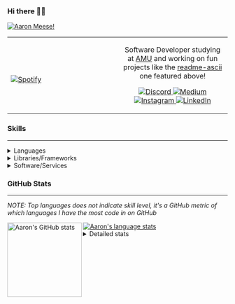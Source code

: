 ### Hi there 👋🏻
[![Aaron Meese!](https://user-images.githubusercontent.com/17814535/88975338-a2aabf00-d27f-11ea-963f-8a19608716b4.png)](https://github.com/ajmeese7/readme-ascii "README ASCII")

<!-- Modified from project here: https://github.com/novatorem/novatorem -->
<table width="100%"> 
  <tr>
  <td width="50%">
      
&nbsp; <br> [![Spotify](https://ajmeese7.vercel.app/api/spotify)](https://open.spotify.com/user/ajmeese)

  </td>
  <td width="50%">

<p align="center">
Software Developer studying at <a href="https://www.amu.apus.edu/">AMU</a> and working on fun 
projects like the <a href="https://github.com/ajmeese7/readme-ascii">readme-ascii</a> one featured above!
</p>
<p align="center">
  <a href="https://discord.gg/PxRTQg3">
    <img src="https://img.shields.io/badge/discord-ajmeese7%234835-369?style=flat-square&logo=discord&logoColor=white&color=purple" alt="Discord" title="Discord">
  </a>
  <a href="https://link.aaronmeese.com/medium">
    <img src="https://img.shields.io/badge/medium-ajmeese7-1DB954?style=flat-square&logo=medium&logoColor=white" alt="Medium" title="Medium">
  </a>
  <br />
  <a href="https://link.aaronmeese.com/instagram">
    <img src="https://img.shields.io/badge/instagram-ajmeese7-1DB954?style=flat-square&logo=instagram&logoColor=white&color=c13584" alt="Instagram" title="Instagram">
  </a>
  <a href="https://link.aaronmeese.com/linkedin">
    <img src="https://img.shields.io/badge/linkedIn-aaronmeese-1DB954?style=flat-square&logo=linkedin&logoColor=white&color=blue" alt="LinkedIn" title="LinkedIn">
  </a>
</p>
  </td>
  </table>

[//]: <> (The `&nbsp;` is to have Aphelion take up more space)

### Skills ###
----
<details>
<summary>Languages</summary>

+ JavaScript
+ HTML
+ CSS
    + [README ASCII](https://github.com/ajmeese7/readme-ascii)
+ PHP
    + [Coupon Booked](https://github.com/ajmeese7/coupon-booked)
    + [Steam Summary](https://github.com/ajmeese7/steam-summary)
+ Java
    + [BRCC Java](https://github.com/ajmeese7/brcc-java)
    + [Euler Problems](https://github.com/ajmeese7/euler-problems)

</details>
<details>
<summary>Libraries/Frameworks</summary>

+ NodeJS
    + [Snapchat Share](https://github.com/ajmeese7/snapchat-share)
    + [FRC Spreadsheets](https://github.com/ajmeese7/frc-spreadsheets)
+ Cordova
    + [Coupon Booked](https://github.com/ajmeese7/coupon-booked)
+ jQuery
+ Discord.js
    + [Spambot](https://github.com/ajmeese7/spambot)
    + [Automatic Reactions](https://github.com/ajmeese7/automatic-reactions)
    + [Multiple Reactions](https://github.com/ajmeese7/multiple-reactions)
    + [Galley Calls](https://github.com/ajmeese7/galley-calls)
    + [Tatsu Toolbox](https://github.com/ajmeese7/tatsu-toolbox)
+ Puppeteer
    + [README ASCII](https://github.com/ajmeese7/readme-ascii)
    + [Dynamic Page Retrieval](https://github.com/ajmeese7/dynamic-page-retrieval)
+ Nightmare.js
    + [Steam Queue Clicker](https://github.com/ajmeese7/steam-queue-clicker)
    + [Repbot](https://github.com/ajmeese7/repbot)
+ Express
    + [Galley Calls](https://github.com/ajmeese7/galley-calls)
+ pdf-lib
+ async

</details>
<details>
<summary>Software/Services</summary>

+ Wallpaper Engine
    + [Random Wallpaper](https://github.com/ajmeese7/random-wallpaper)
    + [Image of the Day](https://github.com/ajmeese7/image-of-the-day)
+ phpMyAdmin
+ cPanel
+ Cloudinary
+ Firefox Extensions
    + [Chess Next Move](https://github.com/ajmeese7/chess-next-move)
    + [Gmail Label Organizer](https://github.com/ajmeese7/gmail-label-organizer)
+ Google Analytics
+ Heroku
+ Nexmo
    + [Coupon Booked](https://github.com/ajmeese7/coupon-booked)
+ Twilio
    + [Galley Calls](https://github.com/ajmeese7/galley-calls)
+ Sonix
    + [Galley Calls](https://github.com/ajmeese7/galley-calls)
+ Auth0
+ OneSignal

</details>
<!--
<details>
<summary>Soft Skills</summary>
+ English/Grammar
+ SEO
    <!-- + TODO: Add my site examples after I finish improving them --
</details>
-->

### GitHub Stats ###
----
*NOTE: Top languages does not indicate skill level, it's a GitHub metric of which languages I have the most code in on GitHub*

<a href="https://profile-summary-for-github.com/user/ajmeese7">
  <img align="left" height="170px" src="https://github-readme-stats.vercel.app/api?username=ajmeese7&show_icons=true&line_height=27&count_private=true&include_all_commits=true" alt="Aaron's GitHub stats"/>
  <img src="https://github-readme-stats.vercel.app/api/top-langs/?username=ajmeese7&hide_langs_below=5&layout=compact" alt="Aaron's language stats"/>
</a>

<details>
<summary>Detailed stats</summary>

### :zap: Recent Activity
<!--START_SECTION:activity-->
1. 🗣 Commented on [#2](https://github.com/alekrumkamp/medium-feed-json/issues/2) in [alekrumkamp/medium-feed-json](https://github.com/alekrumkamp/medium-feed-json)
2. 🗣 Commented on [#41](https://github.com/akerl/githubstats/issues/41) in [akerl/githubstats](https://github.com/akerl/githubstats)
3. 🎉 Merged PR [#1](https://github.com/ajmeese7/Repository-Hunter/pull/1) in [ajmeese7/Repository-Hunter](https://github.com/ajmeese7/Repository-Hunter)
4. 💪 Opened PR [#1](https://github.com/ajmeese7/Repository-Hunter/pull/1) in [ajmeese7/Repository-Hunter](https://github.com/ajmeese7/Repository-Hunter)
5. 💪 Opened PR [#542](https://github.com/anuraghazra/github-readme-stats/pull/542) in [anuraghazra/github-readme-stats](https://github.com/anuraghazra/github-readme-stats)
<!--END_SECTION:activity-->

### 🧐 Waka Stats
<!--START_SECTION:waka-->
**🐱 My Github Data** 

> 🏆 786 Contributions in the Year 2020
 > 
> 📦 55.4 kB Used in Github's Storage 
 > 
> 🚫 Not Opted to Hire
 > 
> 📜 45 Public Repositories
 > 
> 🔑 15 Private Repositories 

**I'm an Early 🐤** 

```text
🌞 Morning    277 commits    ████████░░░░░░░░░░░░░░░░░   33.82% 
🌆 Daytime    361 commits    ███████████░░░░░░░░░░░░░░   44.08% 
🌃 Evening    174 commits    █████░░░░░░░░░░░░░░░░░░░░   21.25% 
🌙 Night      7 commits      ░░░░░░░░░░░░░░░░░░░░░░░░░   0.85%

```
📅 **I'm Most Productive on Saturday** 

```text
Monday       94 commits     ██░░░░░░░░░░░░░░░░░░░░░░░   11.48% 
Tuesday      96 commits     ███░░░░░░░░░░░░░░░░░░░░░░   11.72% 
Wednesday    81 commits     ██░░░░░░░░░░░░░░░░░░░░░░░   9.89% 
Thursday     97 commits     ███░░░░░░░░░░░░░░░░░░░░░░   11.84% 
Friday       125 commits    ███░░░░░░░░░░░░░░░░░░░░░░   15.26% 
Saturday     170 commits    █████░░░░░░░░░░░░░░░░░░░░   20.76% 
Sunday       156 commits    ████░░░░░░░░░░░░░░░░░░░░░   19.05%

```


📊 **This Week I Spent My Time On** 

```text
⌚︎ Time Zone: America/Chicago

💬 Programming Languages: 
JavaScript               1 hr 40 mins        ████████████████░░░░░░░░░   65.75% 
PHP                      24 mins             ████░░░░░░░░░░░░░░░░░░░░░   15.68% 
JSON                     13 mins             ██░░░░░░░░░░░░░░░░░░░░░░░   8.55% 
ERB                      7 mins              █░░░░░░░░░░░░░░░░░░░░░░░░   5.17% 
Git Config               4 mins              ░░░░░░░░░░░░░░░░░░░░░░░░░   3.21%

🐱‍💻 Projects: 
pullup-screens           1 hr 56 mins        ███████████████████░░░░░░   75.96% 
spotify-stalker1         13 mins             ██░░░░░░░░░░░░░░░░░░░░░░░   8.53% 
spotify-stalker          11 mins             █░░░░░░░░░░░░░░░░░░░░░░░░   7.48% 
Repository-Hunter        10 mins             █░░░░░░░░░░░░░░░░░░░░░░░░   7.07% 
mobile                   1 min               ░░░░░░░░░░░░░░░░░░░░░░░░░   0.73%

```

**I Mostly Code in JavaScript** 

```text
JavaScript               25 repos            ██████████████░░░░░░░░░░░   56.82% 
HTML                     7 repos             ████░░░░░░░░░░░░░░░░░░░░░   15.91% 
Java                     4 repos             ██░░░░░░░░░░░░░░░░░░░░░░░   9.09% 
CSS                      3 repos             █░░░░░░░░░░░░░░░░░░░░░░░░   6.82% 
Python                   2 repos             █░░░░░░░░░░░░░░░░░░░░░░░░   4.55%

```



<!--END_SECTION:waka-->
</details>
